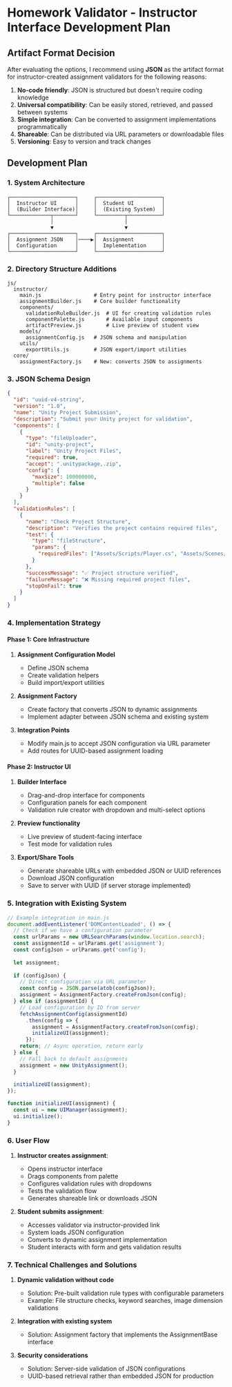 # Homework Validator - Instructor Interface Development Plan

## Artifact Format Decision

After evaluating the options, I recommend using **JSON** as the artifact format for instructor-created assignment validators for the following reasons:

1. **No-code friendly**: JSON is structured but doesn't require coding knowledge
2. **Universal compatibility**: Can be easily stored, retrieved, and passed between systems
3. **Simple integration**: Can be converted to assignment implementations programmatically
4. **Shareable**: Can be distributed via URL parameters or downloadable files
5. **Versioning**: Easy to version and track changes

## Development Plan

### 1. System Architecture

```
┌─────────────────────┐     ┌─────────────────────┐
│  Instructor UI      │     │  Student UI         │
│  (Builder Interface)│     │  (Existing System)  │
└─────────────┬───────┘     └─────────┬───────────┘
              │                       │
              ▼                       ▼
┌─────────────────────┐     ┌─────────────────────┐
│  Assignment JSON    │────▶│  Assignment         │
│  Configuration      │     │  Implementation     │
└─────────────────────┘     └─────────────────────┘
```

### 2. Directory Structure Additions

```
js/
  instructor/
    main.js                 # Entry point for instructor interface
    assignmentBuilder.js    # Core builder functionality
    components/
      validationRuleBuilder.js  # UI for creating validation rules
      componentPalette.js       # Available input components  
      artifactPreview.js        # Live preview of student view
    models/
      assignmentConfig.js   # JSON schema and manipulation 
    utils/
      exportUtils.js        # JSON export/import utilities
  core/
    assignmentFactory.js    # New: converts JSON to assignments
```

### 3. JSON Schema Design

```json
{
  "id": "uuid-v4-string",
  "version": "1.0",
  "name": "Unity Project Submission",
  "description": "Submit your Unity project for validation",
  "components": [
    {
      "type": "fileUploader",
      "id": "unity-project",
      "label": "Unity Project Files",
      "required": true,
      "accept": ".unitypackage,.zip",
      "config": {
        "maxSize": 100000000,
        "multiple": false
      }
    }
  ],
  "validationRules": [
    {
      "name": "Check Project Structure",
      "description": "Verifies the project contains required files",
      "test": {
        "type": "fileStructure",
        "params": {
          "requiredFiles": ["Assets/Scripts/Player.cs", "Assets/Scenes/Main.unity"]
        }
      },
      "successMessage": "✅ Project structure verified",
      "failureMessage": "❌ Missing required project files",
      "stopOnFail": true
    }
  ]
}
```

### 4. Implementation Strategy

#### Phase 1: Core Infrastructure

1. **Assignment Configuration Model**
   - Define JSON schema 
   - Create validation helpers
   - Build import/export utilities

2. **Assignment Factory**
   - Create factory that converts JSON to dynamic assignments
   - Implement adapter between JSON schema and existing system

3. **Integration Points**
   - Modify main.js to accept JSON configuration via URL parameter
   - Add routes for UUID-based assignment loading

#### Phase 2: Instructor UI

1. **Builder Interface**
   - Drag-and-drop interface for components
   - Configuration panels for each component
   - Validation rule creator with dropdown and multi-select options

2. **Preview functionality**
   - Live preview of student-facing interface
   - Test mode for validation rules

3. **Export/Share Tools**
   - Generate shareable URLs with embedded JSON or UUID references
   - Download JSON configuration
   - Save to server with UUID (if server storage implemented)

### 5. Integration with Existing System

```javascript
// Example integration in main.js
document.addEventListener('DOMContentLoaded', () => {
  // Check if we have a configuration parameter
  const urlParams = new URLSearchParams(window.location.search);
  const assignmentId = urlParams.get('assignment');
  const configJson = urlParams.get('config');
  
  let assignment;
  
  if (configJson) {
    // Direct configuration via URL parameter
    const config = JSON.parse(atob(configJson));
    assignment = AssignmentFactory.createFromJson(config);
  } else if (assignmentId) {
    // Load configuration by ID from server
    fetchAssignmentConfig(assignmentId)
      .then(config => {
        assignment = AssignmentFactory.createFromJson(config);
        initializeUI(assignment);
      });
    return; // Async operation, return early
  } else {
    // Fall back to default assignments
    assignment = new UnityAssignment();
  }
  
  initializeUI(assignment);
});

function initializeUI(assignment) {
  const ui = new UIManager(assignment);
  ui.initialize();
}
```

### 6. User Flow

1. **Instructor creates assignment**:
   - Opens instructor interface
   - Drags components from palette 
   - Configures validation rules with dropdowns
   - Tests the validation flow
   - Generates shareable link or downloads JSON

2. **Student submits assignment**:
   - Accesses validator via instructor-provided link
   - System loads JSON configuration
   - Converts to dynamic assignment implementation
   - Student interacts with form and gets validation results

### 7. Technical Challenges and Solutions

1. **Dynamic validation without code**
   - Solution: Pre-built validation rule types with configurable parameters
   - Example: File structure checks, keyword searches, image dimension validations

2. **Integration with existing system**
   - Solution: Assignment factory that implements the AssignmentBase interface

3. **Security considerations**
   - Solution: Server-side validation of JSON configurations
   - UUID-based retrieval rather than embedded JSON for production